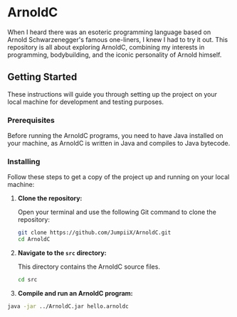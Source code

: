 # ArnoldC

When I heard there was an esoteric programming language based on Arnold Schwarzenegger's famous one-liners, I knew I had to try it out. This repository is all about exploring ArnoldC, combining my interests in programming, bodybuilding, and the iconic personality of Arnold himself.

## Getting Started

These instructions will guide you through setting up the project on your local machine for development and testing purposes.

### Prerequisites

Before running the ArnoldC programs, you need to have Java installed on your machine, as ArnoldC is written in Java and compiles to Java bytecode.
### Installing

Follow these steps to get a copy of the project up and running on your local machine:

1. **Clone the repository:**

   Open your terminal and use the following Git command to clone the repository:

   ```bash
   git clone https://github.com/JumpiiX/ArnoldC.git
   cd ArnoldC

2. **Navigate to the `src` directory:**

   This directory contains the ArnoldC source files.

   ```bash
   cd src

3. **Compile and run an ArnoldC program:**

```bash
java -jar ../ArnoldC.jar hello.arnoldc
